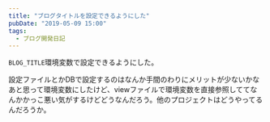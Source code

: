 ```yaml
---
title: "ブログタイトルを設定できるようにした"
pubDate: "2019-05-09 15:00"
tags:
  - ブログ開発日記
---
```


`BLOG_TITLE`環境変数で設定できるようにした。

設定ファイルとかDBで設定するのはなんか手間のわりにメリットが少ないかなあと思って環境変数にしたけど、viewファイルで環境変数を直接参照しててなんかかっこ悪い気がするけどどうなんだろう。他のプロジェクトはどうやってるんだろうか。
